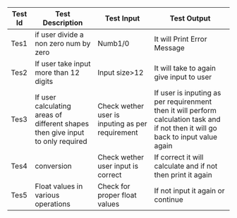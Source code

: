 | Test Id | Test Description                                                                         | Test Input                                       | Test Output                                                                                                                        |
|---------|------------------------------------------------------------------------------------------|--------------------------------------------------|------------------------------------------------------------------------------------------------------------------------------------|
| Tes1    | if user divide a non zero num by zero                                                    | Numb1/0                                          |     It will Print Error Message                                                                                                    |
| Tes2    | If user take input more than 12 digits                                                   | Input size>12                                    | It will take to again give input to user                                                                                           |
| Tes3    |     If user calculating areas of different   shapes then give input to only required     | Check wether user is inputing as per requirement | If user is inputing as per requirenment then it will perform calculation task and if not then it will go back to input value again |
| Tes4    | conversion                                                                               | Check wether user input is correct               | If correct it will calculate and if not then print it again                                                                        |
| Tes5    | Float values in various operations                                                       | Check for proper float values                    |     If not input it again or continue                                                                                              |
